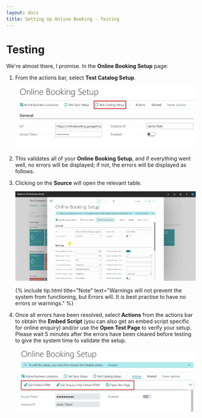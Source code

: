 ```yaml
---
layout: docs
title: Setting Up Online Booking - Testing
---
```

# Testing

We're almost there, I promise. In the **Online Booking Setup** page:
1. From the actions bar, select **Test Catalog Setup**. 

    ![](media/garagehive-onlinebooking-testing1.png)

2. This validates all of your **Online Booking Setup**, and if everything went well, no errors will be displayed; if not, the errors will be displayed as follows.
3. Clicking on the **Source** will open the relevant table.

    ![](media/garagehive-onlinebooking-testing2.gif)

    {% include tip.html title="Note" text="Warnings will not prevent the system from functioning, but Errors will. It is best practise to have no errors or warnings." %}

4. Once all errors have been resolved, select **Actions** from the actions bar to obtain the **Embed Script** (you can also get an embed script specific for online enquiry) and/or use the **Open Test Page** to verify your setup. Please wait 5 minutes after the errors have been cleared before testing to give the system time to validate the setup. 

    ![](media/garagehive-onlinebooking-testing3.png)

